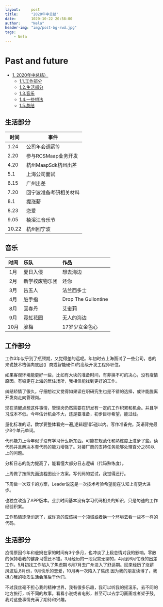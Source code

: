 ```yaml
---
layout:     post
title:      "2020年中总结"
date:       1020-10-22 20:58:00
author:     "Nela"
header-img: "img/post-bg-rwd.jpg"
tags:
    - Nela
---
```


# Past and future #


<!-- TOC -->

- [1. 2020年中总结）](#1--2019年终总结)
    - [1.1.工作部分](#工作部分)
    - [1.2.生活部分](#生活部分)
    - [1.3.音乐](#音乐)
    - [1.4.一些想法](#一些想法)
    - [1.5.总结](#总结)
 
<!-- /TOC -->

## 生活部分
  
  | 时间    |      事件       |
  | -------- | -------------- |
  | 1.24    | 公司年会调薪等   |
  | 2.20     | 参与RCSMaap业务开发 |
  | 4.20    | 杭州MaapSdk杭州出差|
  | 5.1    | 上海公司面试  |
  | 6.15     | 广州出差    |
  | 7.20    | 回宁波准备考研相关材料   |
  | 8.1    | 提涨薪   |
  | 8.23    | 恋爱    |
  | 9.05    | 楠溪江音乐节   |
  | 10.22    | 杭州回宁波    |
  
  
  
## 音乐

 | 时间                 |         乐队            | 作品                |
 | :---------------------: | :----------------------- | :------------------ |
 | 1月                   | 夏日入侵        | 想去海边       |
 | 2月                   | 新学校废物乐团                     |      还你             |
 | 3月              | 告五人                     | 法兰西多士       |
 | 4月               | 脏手指                  |Drop The Guilontine |
 | 8月                  | 回春丹      |艾蜜莉|
  | 9月                  |     霓虹花园  |无人的海边|
  | 10月                  |     脆梅  | 17岁少女金色心|

## 工作部分

工作3年似乎到了瓶颈期，又觉得差的远呢。年初时去上海面试了一些公司，总的来说技术栈偏向底层(厂商或智能硬件)的高级开发工程师职位。

如果客观环境能更好一些，比如有大块的准备时间，有非换不可的决心，没有疫情原因。有稳定在上海的居住场所，我相信能找到更好的工作。

纠结矫情了很久，仔细想过又觉得如果读在职研究生也是不错的选择，或许能脱离开发岗走向管理岗。

现在清醒点想这件事情，管理岗仍然需要在研发有一定的工作积累和机会。并且学习成本不低。今年估计机会不大，还是要准备，初步目标希望，能过线。

量化标准的话，数学要整体看完一遍,逻辑题错5道以内。写作准备完。英语背完最少8个单元单词。

代码能力上今年似乎没有学习什么新东西。可能在规范化和熟练度上进步了些。读代码并且解决本套代码的能力增强了。对接厂商的支持任务能够处理百分之80以上的问题。

分析日志的能力提高了，能看懂大部分日志逻辑（代码熟练度）。

上周做了按照先画流程图设计方案，写代码的尝试，我觉得还行。

下周做一次双卡的方案，Leader说这是一次技术考验希望能在认知上有更大进步。

也独立改造了APP版本。业余时间基本没有学习代码相关的知识，只是匀速的工作经验积累。

工作热情逐渐消退了，或许真的应该换一个领域或者换一个环境去看一些不一样的代码。


## 生活部分

疫情原因今年和爸妈在家的时间有3个多月，也冲淡了上段恋情对我的影响。零散的保持着我的健身习惯还不错。3月经历的一段寂寞无聊的，4月到6月忙碌的出差工作。5月初找工作陷入了焦虑期
6月7月去广州进入了舒适期。回来经历了涨薪风波后,8月份，9月快乐的恋爱，10月再一次陷入了焦虑.因为我的朋友读博了，我担心我的物质生活会落后于他们。

不过我丝毫不担心我的精神世界，我有很多乐趣，我可以听我的摇滚乐，去不同的地方旅行，听不同的故事，看看小说或者电影，甚至可以去学习画画或者架子鼓。我对这些事情充满了期待和兴趣。
